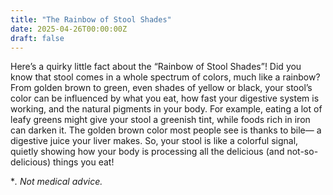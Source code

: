 ```yaml
---
title: "The Rainbow of Stool Shades"
date: 2025-04-26T00:00:00Z
draft: false
---
```


Here’s a quirky little fact about the “Rainbow of Stool Shades”! Did you know that stool comes in a whole spectrum of colors, much like a rainbow? From golden brown to green, even shades of yellow or black, your stool’s color can be influenced by what you eat, how fast your digestive system is working, and the natural pigments in your body. For example, eating a lot of leafy greens might give your stool a greenish tint, while foods rich in iron can darken it. The golden brown color most people see is thanks to bile— a digestive juice your liver makes. So, your stool is like a colorful signal, quietly showing how your body is processing all the delicious (and not-so-delicious) things you eat!

**. Not medical advice.*
